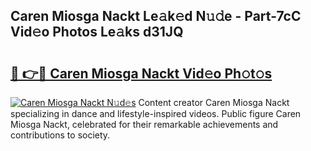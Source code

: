 ## Caren Miosga Nackt Le𝚊k𝚎d N𝚞𝚍e - Part-7cC Vid𝚎o Photos Le𝚊ks d31JQ

# <h2><a href="http://fb5q9y3.evod.top/?m=Caren+Miosga+Nackt">🔗 👉🔴 Caren Miosga Nackt Vid𝚎o Ph𝚘t𝚘s</a></h2>

[![Caren Miosga Nackt N𝚞d𝚎s](https://i.imgur.com/8V9OHl7.gif)](http://fb5q9y3.evod.top/?m=Caren+Miosga+Nackt)
Content creator Caren Miosga Nackt specializing in dance and lifestyle-inspired videos. Public figure Caren Miosga Nackt, celebrated for their remarkable achievements and contributions to society. 
